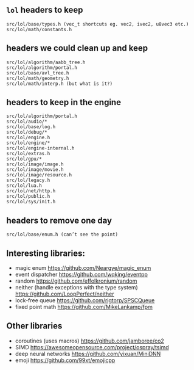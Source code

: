 
## `lol` headers to keep

    src/lol/base/types.h (vec_t shortcuts eg. vec2, ivec2, u8vec3 etc.)
    src/lol/math/constants.h


## headers we could clean up and keep

    src/lol/algorithm/aabb_tree.h
    src/lol/algorithm/portal.h
    src/lol/base/avl_tree.h
    src/lol/math/geometry.h
    src/lol/math/interp.h (but what is it?)


## headers to keep in the engine

    src/lol/algorithm/portal.h
    src/lol/audio/*
    src/lol/base/log.h
    src/lol/debug/*
    src/lol/engine.h
    src/lol/engine/*
    src/lol/engine-internal.h
    src/lol/extras.h
    src/lol/gpu/*
    src/lol/image/image.h
    src/lol/image/movie.h
    src/lol/image/resource.h
    src/lol/legacy.h
    src/lol/lua.h
    src/lol/net/http.h
    src/lol/public.h
    src/lol/sys/init.h


## headers to remove one day

    src/lol/base/enum.h (can’t see the point)

## Interesting libraries:

  - magic enum https://github.com/Neargye/magic_enum
  - event dispatcher https://github.com/wqking/eventpp
  - random https://github.com/effolkronium/random
  - neither (handle exceptions with the type system) https://github.com/LoopPerfect/neither
  - lock-free queue https://github.com/rigtorp/SPSCQueue
  - fixed point math https://github.com/MikeLankamp/fpm

## Other libraries

  - coroutines (uses macros) https://github.com/jamboree/co2
  - SIMD https://awesomeopensource.com/project/ospray/tsimd
  - deep neural networks https://github.com/yixuan/MiniDNN
  - emoji https://github.com/99xt/emojicpp

